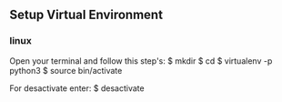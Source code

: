 ## Setup Virtual Environment 

### linux
Open your terminal and follow this step's:
$ mkdir <foldername>
$ cd <foldername>
$ virtualenv -p python3
$ source bin/activate

For desactivate enter:
$ desactivate
